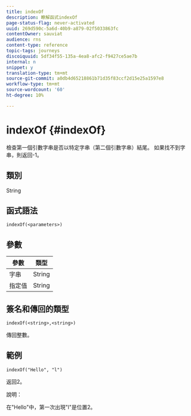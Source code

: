 ```yaml
---
title: indexOf
description: 瞭解函式indexOf
page-status-flag: never-activated
uuid: 269d590c-5a6d-40b9-a879-02f5033863fc
contentOwner: sauviat
audience: rns
content-type: reference
topic-tags: journeys
discoiquuid: 5df34f55-135a-4ea8-afc2-f9427ce5ae7b
internal: n
snippet: y
translation-type: tm+mt
source-git-commit: a0db4d65218861b71d35f83ccf2d15e25a1597e8
workflow-type: tm+mt
source-wordcount: '60'
ht-degree: 10%

---
```



# indexOf {#indexOf}

檢查第一個引數字串是否以特定字串（第二個引數字串）結尾。 如果找不到字串，則返回-1。

## 類別

String

## 函式語法

`indexOf(<parameters>)`

## 參數

| 參數 | 類型 |
|-----------|------------------|
| 字串 | String |
| 指定值 | String |

## 簽名和傳回的類型

`indexOf(<string>,<string>)`

傳回整數。

## 範例

`indexOf("Hello", "l")`

返回2。

說明：

在&quot;Hello&quot;中，第一次出現&quot;l&quot;是位置2。
